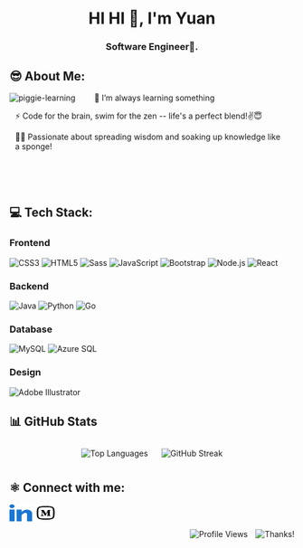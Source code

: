 <h1 align="center">HI HI 👋, I'm Yuan</h1>
<h3 align="center">Software Engineer🌟.</h3>

## 😎 About Me:

<div>
  <img align = "left" width = 150px alt="piggie-learning" src="https://i.giphy.com/media/v1.Y2lkPTc5MGI3NjExNGxwc3htNHcwZXJzZzQ5bjR4a3I1OWpqbzNrODc5ZW9veXduNGF4bSZlcD12MV9pbnRlcm5hbF9naWZfYnlfaWQmY3Q9Zw/tHufwMDTUi20E/giphy.gif"/>
  <div style="flex: 1;  margin-left: 10px; padding-right: 20px;">
      <p>🌱 I’m always learning something</p>
      <p>⚡ Code for the brain, swim for the zen -- life's a perfect blend!✌😇</p>
      <p>👩‍🎓 Passionate about spreading wisdom and soaking up knowledge like a sponge!</p>
    </ul>
  </div>
</div>

<br>
<br>
<br>

## 💻 Tech Stack:
### Frontend
![CSS3](https://img.shields.io/badge/CSS3-%231572B6.svg?style=for-the-badge&logo=css3&logoColor=white)
![HTML5](https://img.shields.io/badge/HTML5-%23E34F26.svg?style=for-the-badge&logo=html5&logoColor=white)
![Sass](https://img.shields.io/badge/Sass-%23CC6699.svg?style=for-the-badge&logo=sass&logoColor=white)
![JavaScript](https://img.shields.io/badge/JavaScript-%23F7DF1E.svg?style=for-the-badge&logo=javascript&logoColor=black)
![Bootstrap](https://img.shields.io/badge/Bootstrap-%23563D7C.svg?style=for-the-badge&logo=bootstrap&logoColor=white)
![Node.js](https://img.shields.io/badge/Node.js-%23339933.svg?style=for-the-badge&logo=node.js&logoColor=white)
![React](https://img.shields.io/badge/React-%2361DAFB.svg?style=for-the-badge&logo=react&logoColor=black)

### Backend
![Java](https://img.shields.io/badge/Java-%23ED8B00.svg?style=for-the-badge&logo=openjdk&logoColor=white)
![Python](https://img.shields.io/badge/Python-%233776AB.svg?style=for-the-badge&logo=python&logoColor=white)
![Go](https://img.shields.io/badge/Go-%2300ADD8.svg?style=for-the-badge&logo=go&logoColor=white)

### Database
![MySQL](https://img.shields.io/badge/MySQL-%234479A1.svg?style=for-the-badge&logo=mysql&logoColor=white)
![Azure SQL](https://img.shields.io/badge/Azure%20SQL-%230072C6.svg?style=for-the-badge&logo=microsoft-azure&logoColor=white)

### Design
![Adobe Illustrator](https://img.shields.io/badge/Adobe%20Illustrator-%23FF9A00.svg?style=for-the-badge&logo=adobe%20illustrator&logoColor=white)

## 📊 GitHub  Stats
<div align="center">
  <img src="https://github-readme-stats.vercel.app/api/top-langs/?username=YuanshuCai&layout=compact&theme=dark&bg_color=#808080" alt="Top Languages" style="display: inline-block; margin: 10px;">

  <img src="https://github-readme-streak-stats.herokuapp.com?user=YuanshuCai&theme=dark" alt="GitHub Streak" style="display: inline-block; margin: 10px;">
</div>

## ⚛ Connect with me:
<p align="left">
  <a href="https://www.linkedin.com/in/yuanshucai/" target="blank"><img align="center"
      src="./assets/imgs/linked-in-alt.svg"
      alt="linkedin" height="30" width="40" /></a>
  <a href="https://medium.com/@caicaicaiiii" target="blank"><img align="center"
      src="./assets/imgs/medium.svg"
      alt="adampithewan" height="30" width="40" /></a>
</p>

<div align="right">
  <img src="https://komarev.com/ghpvc/?username=YuanshuCai&label=Profile%20views&color=b3e6ff&style=plastic" alt="Profile Views" />
  <img src="https://img.shields.io/badge/thank%20you%20for%20swing%20by-4dc3ff" alt="Thanks!" style="margin-left: 10px;" />
</div>

